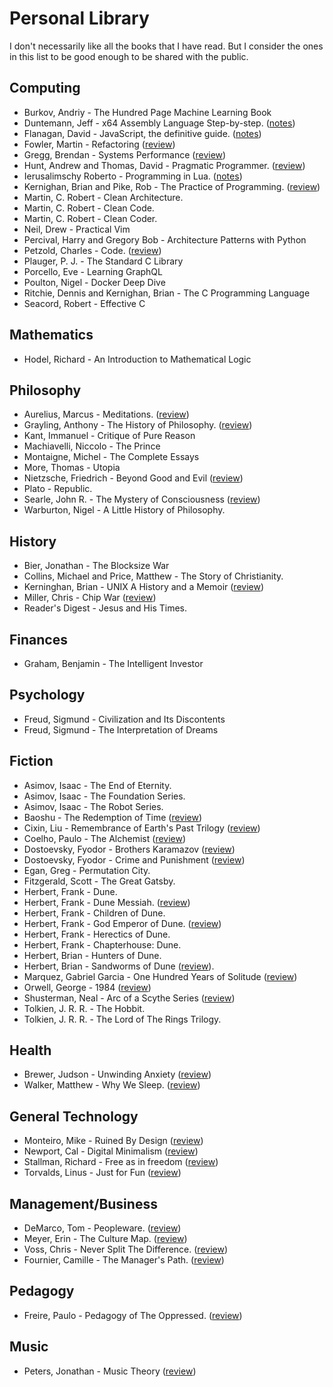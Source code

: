 # Personal Library

I don't necessarily like all the books that I have read. But I consider the
ones in this list to be good enough to be shared with the public.

## Computing

- Burkov, Andriy - The Hundred Page Machine Learning Book
- Duntemann, Jeff - x64 Assembly Language Step-by-step. ([notes](assorted/library/x64-assembly-language/index.md))
- Flanagan, David - JavaScript, the definitive guide. ([notes](assorted/library/javascript-the-definitive-guide/index.md))
- Fowler, Martin - Refactoring ([review](assorted/library/refactoring/index.md))
- Gregg, Brendan - Systems Performance ([review](assorted/library/systems-performance/index.md))
- Hunt, Andrew and Thomas, David - Pragmatic Programmer. ([review](assorted/library/pragmatic-programmer/index.md))
- Ierusalimschy Roberto - Programming in Lua. ([notes](assorted/library/programming-in-lua/index.md))
- Kernighan, Brian and Pike, Rob - The Practice of Programming. ([review](assorted/library/the-practice-of-programming/index.md))
- Martin, C. Robert - Clean Architecture.
- Martin, C. Robert - Clean Code.
- Martin, C. Robert - Clean Coder.
- Neil, Drew - Practical Vim
- Percival, Harry and Gregory Bob - Architecture Patterns with Python
- Petzold, Charles - Code. ([review](assorted/library/code/index.md))
- Plauger, P. J. - The Standard C Library
- Porcello, Eve - Learning GraphQL
- Poulton, Nigel - Docker Deep Dive
- Ritchie, Dennis and Kernighan, Brian - The C Programming Language
- Seacord, Robert - Effective C

## Mathematics

- Hodel, Richard - An Introduction to Mathematical Logic

## Philosophy

- Aurelius, Marcus - Meditations. ([review](assorted/library/meditations-marcus-aurelius/index.md))
- Grayling, Anthony - The History of Philosophy. ([review](assorted/library/history-of-philosophy-grayling/index.md))
- Kant, Immanuel - Critique of Pure Reason
- Machiavelli, Niccolo - The Prince
- Montaigne, Michel - The Complete Essays
- More, Thomas - Utopia
- Nietzsche, Friedrich - Beyond Good and Evil ([review](assorted/library/beyond-good-and-evil-nietzsche/index.md))
- Plato - Republic.
- Searle, John R. - The Mystery of Consciousness ([review](assorted/library/the-mystery-of-consciousness-searle/index.md))
- Warburton, Nigel - A Little History of Philosophy.

## History

- Bier, Jonathan - The Blocksize War
- Collins, Michael and Price, Matthew - The Story of Christianity.
- Kerninghan, Brian - UNIX A History and a Memoir ([review](assorted/library/unix-a-history-and-a-memoir/index.md))
- Miller, Chris - Chip War ([review](assorted/library/chip-war/index.md))
- Reader's Digest - Jesus and His Times.

## Finances

- Graham, Benjamin - The Intelligent Investor

## Psychology

- Freud, Sigmund - Civilization and Its Discontents
- Freud, Sigmund - The Interpretation of Dreams

## Fiction

- Asimov, Isaac - The End of Eternity.
- Asimov, Isaac - The Foundation Series.
- Asimov, Isaac - The Robot Series.
- Baoshu - The Redemption of Time ([review](assorted/library/the-redemption-of-time/index.md))
- Cixin, Liu - Remembrance of Earth's Past Trilogy ([review](assorted/library/remembrance-of-earths-past/index.md))
- Coelho, Paulo - The Alchemist ([review](assorted/library/the-alchemist/index.md))
- Dostoevsky, Fyodor - Brothers Karamazov ([review](assorted/library/brothers-karamazov/index.md))
- Dostoevsky, Fyodor - Crime and Punishment ([review](assorted/library/crime-and-punishment/index.md))
- Egan, Greg - Permutation City.
- Fitzgerald, Scott -  The Great Gatsby.
- Herbert, Frank - Dune.
- Herbert, Frank - Dune Messiah. ([review](assorted/library/dune-messiah/index.md))
- Herbert, Frank - Children of Dune.
- Herbert, Frank - God Emperor of Dune. ([review](assorted/library/god-emperor-of-dune/index.md))
- Herbert, Frank - Herectics of Dune.
- Herbert, Frank - Chapterhouse: Dune.
- Herbert, Brian - Hunters of Dune.
- Herbert, Brian - Sandworms of Dune ([review](assorted/library/sandworms-of-dune/index.md)).
- Marquez, Gabriel Garcia - One Hundred Years of Solitude ([review](assorted/library/one-hundred-years-of-solitude/index.md))
- Orwell, George - 1984 ([review](assorted/library/1984/index.md))
- Shusterman, Neal - Arc of a Scythe Series ([review](assorted/library/arc-of-a-scythe/index.md))
- Tolkien, J. R. R. - The Hobbit.
- Tolkien, J. R. R. - The Lord of The Rings Trilogy.

## Health

- Brewer, Judson - Unwinding Anxiety ([review](assorted/library/unwinding-anxiety/index.md))
- Walker, Matthew - Why We Sleep. ([review](assorted/library/why-we-sleep/index.md))

## General Technology

- Monteiro, Mike - Ruined By Design ([review](assorted/library/ruined-by-design/index.md))
- Newport, Cal - Digital Minimalism ([review](assorted/library/digital-minimalism/index.md))
- Stallman, Richard - Free as in freedom ([review](assorted/library/free-as-in-freedom/index.md))
- Torvalds, Linus - Just for Fun ([review](assorted/library/just-for-fun/index.md))

## Management/Business

- DeMarco, Tom - Peopleware. ([review](assorted/library/peopleware/index.md))
- Meyer, Erin - The Culture Map. ([review](assorted/library/culture-map/index.md))
- Voss, Chris - Never Split The Difference. ([review](assorted/library/never-split-the-difference/index.md))
- Fournier, Camille - The Manager's Path. ([review](assorted/library/the-managers-path/index.md))

## Pedagogy

- Freire, Paulo - Pedagogy of The Oppressed. ([review](assorted/library/pedagogy-of-the-oppressed/index.md))

## Music

- Peters, Jonathan - Music Theory ([review](assorted/library/music-theory/index.md))
